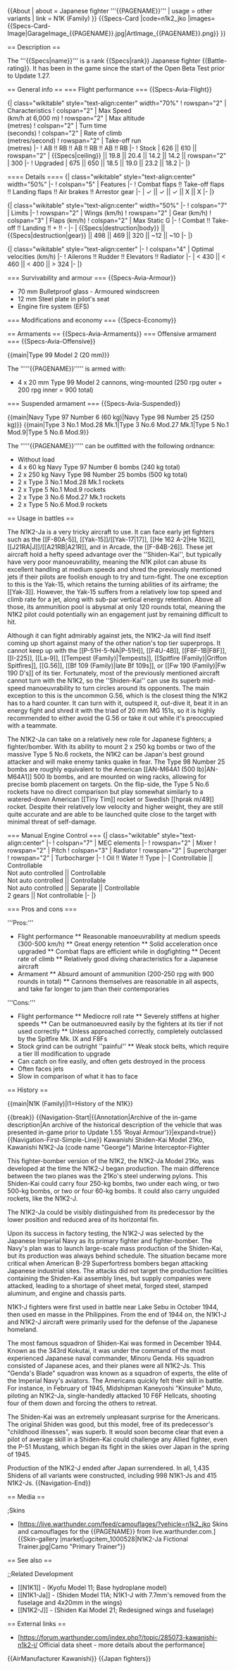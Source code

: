 {{About
| about = Japanese fighter '''{{PAGENAME}}'''
| usage = other variants
| link = N1K (Family)
}}
{{Specs-Card
|code=n1k2_jko
|images={{Specs-Card-Image|GarageImage_{{PAGENAME}}.jpg|ArtImage_{{PAGENAME}}.png}}
}}

== Description ==
<!-- ''In the description, the first part should be about the history of and the creation and combat usage of the aircraft, as well as its key features. In the second part, tell the reader about the aircraft in the game. Insert a screenshot of the vehicle, so that if the novice player does not remember the vehicle by name, he will immediately understand what kind of vehicle the article is talking about.'' -->
The '''{{Specs|name}}''' is a rank {{Specs|rank}} Japanese fighter {{Battle-rating}}. It has been in the game since the start of the Open Beta Test prior to Update 1.27.

== General info ==
=== Flight performance ===
{{Specs-Avia-Flight}}
<!-- ''Describe how the aircraft behaves in the air. Speed, manoeuvrability, acceleration and allowable loads - these are the most important characteristics of the vehicle.'' -->

{| class="wikitable" style="text-align:center" width="70%"
! rowspan="2" | Characteristics
! colspan="2" | Max Speed<br>(km/h at 6,000 m)
! rowspan="2" | Max altitude<br>(metres)
! colspan="2" | Turn time<br>(seconds)
! colspan="2" | Rate of climb<br>(metres/second)
! rowspan="2" | Take-off run<br>(metres)
|-
! AB !! RB !! AB !! RB !! AB !! RB
|-
! Stock
| 626 || 610 || rowspan="2" | {{Specs|ceiling}} || 19.8 || 20.4 || 14.2 || 14.2 || rowspan="2" | 300
|-
! Upgraded
| 675 || 650 || 18.5 || 19.0 || 23.2 || 18.2
|-
|}

==== Details ====
{| class="wikitable" style="text-align:center" width="50%"
|-
! colspan="5" | Features
|-
! Combat flaps !! Take-off flaps !! Landing flaps !! Air brakes !! Arrestor gear
|-
| ✓ || ✓ || ✓ || X || X     <!-- ✓ -->
|-
|}

{| class="wikitable" style="text-align:center" width="50%"
|-
! colspan="7" | Limits
|-
! rowspan="2" | Wings (km/h)
! rowspan="2" | Gear (km/h)
! colspan="3" | Flaps (km/h)
! colspan="2" | Max Static G
|-
! Combat !! Take-off !! Landing !! + !! -
|-
| {{Specs|destruction|body}} || {{Specs|destruction|gear}} || 498 || 469 || 320 || ~12 || ~10
|-
|}

{| class="wikitable" style="text-align:center"
|-
! colspan="4" | Optimal velocities (km/h)
|-
! Ailerons !! Rudder !! Elevators !! Radiator
|-
| < 430 || < 460 || < 400 || > 324
|-
|}

=== Survivability and armour ===
{{Specs-Avia-Armour}}
<!-- ''Examine the survivability of the aircraft. Note how vulnerable the structure is and how secure the pilot is, whether the fuel tanks are armoured, etc. Describe the armour, if there is any, and also mention the vulnerability of other critical aircraft systems.'' -->

* 70 mm Bulletproof glass - Armoured windscreen
* 12 mm Steel plate in pilot's seat
* Engine fire system (EFS)

=== Modifications and economy ===
{{Specs-Economy}}

== Armaments ==
{{Specs-Avia-Armaments}}
=== Offensive armament ===
{{Specs-Avia-Offensive}}
<!-- ''Describe the offensive armament of the aircraft, if any. Describe how effective the cannons and machine guns are in a battle, and also what belts or drums are better to use. If there is no offensive weaponry, delete this subsection.'' -->
{{main|Type 99 Model 2 (20 mm)}}

The '''''{{PAGENAME}}''''' is armed with:

* 4 x 20 mm Type 99 Model 2 cannons, wing-mounted (250 rpg outer + 200 rpg inner = 900 total)

=== Suspended armament ===
{{Specs-Avia-Suspended}}
<!-- ''Describe the aircraft's suspended armament: additional cannons under the wings, bombs, rockets and torpedoes. This section is especially important for bombers and attackers. If there is no suspended weaponry remove this subsection.'' -->
{{main|Navy Type 97 Number 6 (60 kg)|Navy Type 98 Number 25 (250 kg)}}
{{main|Type 3 No.1 Mod.28 Mk.1|Type 3 No.6 Mod.27 Mk.1|Type 5 No.1 Mod.9|Type 5 No.6 Mod.9}}

The '''''{{PAGENAME}}''''' can be outfitted with the following ordnance:

* Without load
* 4 x 60 kg Navy Type 97 Number 6 bombs (240 kg total)
* 2 x 250 kg Navy Type 98 Number 25 bombs (500 kg total)
* 2 x Type 3 No.1 Mod.28 Mk.1 rockets
* 2 x Type 5 No.1 Mod.9 rockets
* 2 x Type 3 No.6 Mod.27 Mk.1 rockets
* 2 x Type 5 No.6 Mod.9 rockets

== Usage in battles ==
<!-- ''Describe the tactics of playing in the aircraft, the features of using aircraft in a team and advice on tactics. Refrain from creating a "guide" - do not impose a single point of view, but instead, give the reader food for thought. Examine the most dangerous enemies and give recommendations on fighting them. If necessary, note the specifics of the game in different modes (AB, RB, SB).'' -->

The N1K2-Ja is a very tricky aircraft to use. It can face early jet fighters such as the [[F-80A-5]], [[Yak-15]]/[[Yak-17|17]], [[He 162 A-2|He 162]], [[J21RA|J]]/[[A21RB|A21R]], and in Arcade, the [[F-84B-26]]. These jet aircraft hold a hefty speed advantage over the ''Shiden-Kai'', but typically have very poor manoeuvrability, meaning the N1K pilot can abuse its excellent handling at medium speeds and shred the previously mentioned jets if their pilots are foolish enough to try and turn-fight. The one exception to this is the Yak-15, which retains the turning abilities of its airframe; the [[Yak-3]]. However, the Yak-15 suffers from a relatively low top speed and climb rate for a jet, along with sub-par vertical energy retention. Above all those, its ammunition pool is abysmal at only 120 rounds total, meaning the N1K2 pilot could potentially win an engagement just by remaining difficult to hit.

Although it can fight admirably against jets, the N1K2-Ja will find itself coming up short against many of the other nation's top tier superprops. It cannot keep up with the [[P-51H-5-NA|P-51H]], [[F4U-4B]], [[F8F-1B|F8F]], [[I-225]], [[La-9]], [[Tempest (Family)|Tempests]], [[Spitfire (Family)|Griffon Spitfires]], [[G.56]], [[Bf 109 (Family)|late Bf 109s]], or [[Fw 190 (Family)|Fw 190 D's]] of its tier. Fortunately, most of the previously mentioned aircraft cannot turn with the N1K2, so the ''Shiden-Kai'' can use its superb mid-speed manoeuvrability to turn circles around its opponents. The main exception to this is the uncommon G.56, which is the closest thing the N1K2 has to a hard counter. It can turn with it, outspeed it, out-dive it, beat it in an energy fight and shred it with the triad of 20 mm MG 151s, so it is highly recommended to either avoid the G.56 or take it out while it's preoccupied with a teammate.

The N1K2-Ja can take on a relatively new role for Japanese fighters; a fighter/bomber. With its ability to mount 2 x 250 kg bombs or two of the massive Type 5 No.6 rockets, the N1K2 can be Japan's best ground attacker and will make enemy tanks quake in fear. The Type 98 Number 25 bombs are roughly equivalent to the American [[AN-M64A1 (500 lb)|AN-M64A1]] 500 lb bombs, and are mounted on wing racks, allowing for precise bomb placement on targets. On the flip-side, the Type 5 No.6 rockets have no direct comparison but play somewhat similarly to a watered-down American [[Tiny Tim]] rocket or Swedish [[hprak m/49]] rocket. Despite their relatively low velocity and higher weight, they are still quite accurate and are able to be launched quite close to the target with minimal threat of self-damage.

=== Manual Engine Control ===
{| class="wikitable" style="text-align:center"
|-
! colspan="7" | MEC elements
|-
! rowspan="2" | Mixer
! rowspan="2" | Pitch
! colspan="3" | Radiator
! rowspan="2" | Supercharger
! rowspan="2" | Turbocharger
|-
! Oil !! Water !! Type
|-
| Controllable || Controllable<br>Not auto controlled || Controllable<br>Not auto controlled || Controllable<br>Not auto controlled || Separate || Controllable<br>2 gears || Not controllable
|-
|}

=== Pros and cons ===
<!-- ''Summarise and briefly evaluate the vehicle in terms of its characteristics and combat effectiveness. Mark its pros and cons in the bulleted list. Try not to use more than 6 points for each of the characteristics. Avoid using categorical definitions such as "bad", "good" and the like - use substitutions with softer forms such as "inadequate" and "effective".'' -->

'''Pros:'''

* Flight performance
** Reasonable manoeuvrability at medium speeds (300-500 km/h)
** Great energy retention
** Solid acceleration once upgraded
** Combat flaps are efficient while in dogfighting
** Decent rate of climb
** Relatively good diving characteristics for a Japanese aircraft
* Armament
** Absurd amount of ammunition (200-250 rpg with 900 rounds in total)
** Cannons themselves are reasonable in all aspects, and take far longer to jam than their contemporaries

'''Cons:'''

* Flight performance
** Mediocre roll rate
** Severely stiffens at higher speeds
** Can be outmanoeuvred easily by the fighters at its tier if not used correctly
** Unless approached correctly, completely outclassed by the Spitfire Mk. IX and F8Fs
* Stock grind can be outright ''painful''
** Weak stock belts, which require a tier III modification to upgrade
* Can catch on fire easily, and often gets destroyed in the process
* Often faces jets
* Slow in comparison of what it has to face

== History ==
<!-- ''Describe the history of the creation and combat usage of the aircraft in more detail than in the introduction. If the historical reference turns out to be too long, take it to a separate article, taking a link to the article about the vehicle and adding a block "/History" (example: <nowiki>https://wiki.warthunder.com/(Vehicle-name)/History</nowiki>) and add a link to it here using the <code>main</code> template. Be sure to reference text and sources by using <code><nowiki><ref></ref></nowiki></code>, as well as adding them at the end of the article with <code><nowiki><references /></nowiki></code>. This section may also include the vehicle's dev blog entry (if applicable) and the in-game encyclopedia description (under <code><nowiki>=== In-game description ===</nowiki></code>, also if applicable).'' -->
{{main|N1K (Family)|l1=History of the N1K}}

{{break}}
{{Navigation-Start|{{Annotation|Archive of the in-game description|An archive of the historical description of the vehicle that was presented in-game prior to Update 1.55 'Royal Armour'}}|expand=true}}
{{Navigation-First-Simple-Line}}
Kawanishi Shiden-Kai Model 21Ko, Kawanishi N1K2-Ja (code name "George") Marine Interceptor-Fighter

This fighter-bomber version of the N1K2, the N1K2-Ja Model 21Ko, was developed at the time the N1K2-J began production. The main difference between the two planes was the 21Ko's steel underwing pylons. This Shiden-Kai could carry four 250-kg bombs, two under each wing, or two 500-kg bombs, or two or four 60-kg bombs. It could also carry unguided rockets, like the N1K2-J.

The N1K2-Ja could be visibly distinguished from its predecessor by the lower position and reduced area of its horizontal fin.

Upon its success in factory testing, the N1K2-J was selected by the Japanese Imperial Navy as its primary fighter and fighter-bomber. The Navy's plan was to launch large-scale mass production of the Shiden-Kai, but its production was always behind schedule. The situation became more critical when American B-29 Superfortress bombers began attacking Japanese industrial sites. The attacks did not target the production facilities containing the Shiden-Kai assembly lines, but supply companies were attacked, leading to a shortage of sheet metal, forged steel, stamped aluminum, and engine and chassis parts.

N1K1-J fighters were first used in battle near Lake Sebu in October 1944, then used en masse in the Philippines. From the end of 1944 on, the N1K1-J and N1K2-J aircraft were primarily used for the defense of the Japanese homeland.

The most famous squadron of Shiden-Kai was formed in December 1944. Known as the 343rd Kokutai, it was under the command of the most experienced Japanese naval commander, Minoru Genda. His squadron consisted of Japanese aces, and their planes were all N1K2-Js. This "Genda's Blade" squadron was known as a squadron of experts, the elite of the Imperial Navy's aviators. The Americans quickly felt their skill in battle. For instance, in February of 1945, Midshipman Kaneyoshi "Kinsuke" Muto, piloting an N1K2-Ja, single-handedly attacked 10 F6F Hellcats, shooting four of them down and forcing the others to retreat.

The Shiden-Kai was an extremely unpleasant surprise for the Americans. The original Shiden was good, but this model, free of its predecessor's "childhood illnesses", was superb. It would soon become clear that even a pilot of average skill in a Shiden-Kai could challenge any Allied fighter, even the P-51 Mustang, which began its fight in the skies over Japan in the spring of 1945.

Production of the N1K2-J ended after Japan surrendered. In all, 1,435 Shidens of all variants were constructed, including 998 N1K1-Js and 415 N1K2-Js.
{{Navigation-End}}

== Media ==
<!-- ''Excellent additions to the article would be video guides, screenshots from the game, and photos.'' -->

;Skins

* [https://live.warthunder.com/feed/camouflages/?vehicle=n1k2_jko Skins and camouflages for the {{PAGENAME}} from live.warthunder.com.]
{{Skin-gallery |market|ugcitem_1000528|N1K2-Ja Fictional Trainer.jpg|Camo "Primary Trainer"}}

== See also ==
<!-- ''Links to the articles on the War Thunder Wiki that you think will be useful for the reader, for example:''
* ''reference to the series of the aircraft;''
* ''links to approximate analogues of other nations and research trees.'' -->

;;Related Development

* [[N1K1]] - (Kyofu Model 11; Base hydroplane model)
* [[N1K1-Ja]] - (Shiden Model 11A; N1K1-J with 7.7mm's removed from the fuselage and 4x20mm in the wings)
* [[N1K2-J]] - (Shiden Kai Model 21; Redesigned wings and fuselage)

== External links ==
<!-- ''Paste links to sources and external resources, such as:''
* ''topic on the official game forum;''
* ''other literature.'' -->

* [https://forum.warthunder.com/index.php?/topic/285073-kawanishi-n1k2-j/ Official data sheet - more details about the performance]

{{AirManufacturer Kawanishi}}
{{Japan fighters}}